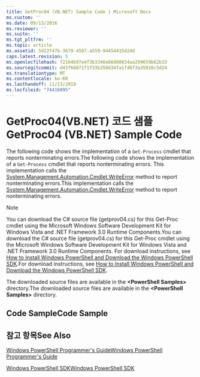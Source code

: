 ```yaml
---
title: GetProc04 (VB.NET) Sample Code | Microsoft Docs
ms.custom: ''
ms.date: 09/13/2016
ms.reviewer: ''
ms.suite: ''
ms.tgt_pltfrm: ''
ms.topic: article
ms.assetid: 5d22f47b-3679-4587-a559-94454415d2dd
caps.latest.revision: 5
ms.openlocfilehash: f2164b97e4f3b3346e66d00834aa299659b62b33
ms.sourcegitcommit: d43f66071f1f33b350d34fa1f46f3a35910c5d24
ms.translationtype: MT
ms.contentlocale: ko-KR
ms.lasthandoff: 11/23/2019
ms.locfileid: "74416095"
---
```

# <a name="getproc04-vbnet-sample-code"></a><span data-ttu-id="f5898-102">GetProc04(VB.NET) 코드 샘플</span><span class="sxs-lookup"><span data-stu-id="f5898-102">GetProc04 (VB.NET) Sample Code</span></span>

<span data-ttu-id="f5898-103">The following code shows the implementation of a `Get-Process` cmdlet that reports nonterminating errors.</span><span class="sxs-lookup"><span data-stu-id="f5898-103">The following code shows the implementation of a `Get-Process` cmdlet that reports nonterminating errors.</span></span> <span data-ttu-id="f5898-104">This implementation calls the [System.Management.Automation.Cmdlet.WriteError](/dotnet/api/System.Management.Automation.Cmdlet.WriteError) method to report nonterminating errors.</span><span class="sxs-lookup"><span data-stu-id="f5898-104">This implementation calls the [System.Management.Automation.Cmdlet.WriteError](/dotnet/api/System.Management.Automation.Cmdlet.WriteError) method to report nonterminating errors.</span></span>

> [!NOTE]
> <span data-ttu-id="f5898-105">You can download the C# source file (getprov04.cs) for this Get-Proc cmdlet using the Microsoft Windows Software Development Kit for Windows Vista and .NET Framework 3.0 Runtime Components.</span><span class="sxs-lookup"><span data-stu-id="f5898-105">You can download the C# source file (getprov04.cs) for this Get-Proc cmdlet using the Microsoft Windows Software Development Kit for Windows Vista and .NET Framework 3.0 Runtime Components.</span></span> <span data-ttu-id="f5898-106">For download instructions, see [How to Install Windows PowerShell and Download the Windows PowerShell SDK](/powershell/scripting/developer/installing-the-windows-powershell-sdk).</span><span class="sxs-lookup"><span data-stu-id="f5898-106">For download instructions, see [How to Install Windows PowerShell and Download the Windows PowerShell SDK](/powershell/scripting/developer/installing-the-windows-powershell-sdk).</span></span>
>
> <span data-ttu-id="f5898-107">The downloaded source files are available in the **\<PowerShell Samples>** directory.</span><span class="sxs-lookup"><span data-stu-id="f5898-107">The downloaded source files are available in the **\<PowerShell Samples>** directory.</span></span>

## <a name="code-sample"></a><span data-ttu-id="f5898-108">Code Sample</span><span class="sxs-lookup"><span data-stu-id="f5898-108">Code Sample</span></span>

<!-- TODO!!!: review snippet reference  [!CODE [Msh_samplesgetproc04#GetProc04vball](Msh_samplesgetproc04#GetProc04vball)]  -->

## <a name="see-also"></a><span data-ttu-id="f5898-109">참고 항목</span><span class="sxs-lookup"><span data-stu-id="f5898-109">See Also</span></span>

[<span data-ttu-id="f5898-110">Windows PowerShell Programmer's Guide</span><span class="sxs-lookup"><span data-stu-id="f5898-110">Windows PowerShell Programmer's Guide</span></span>](./windows-powershell-programmer-s-guide.md)

[<span data-ttu-id="f5898-111">Windows PowerShell SDK</span><span class="sxs-lookup"><span data-stu-id="f5898-111">Windows PowerShell SDK</span></span>](../windows-powershell-reference.md)
